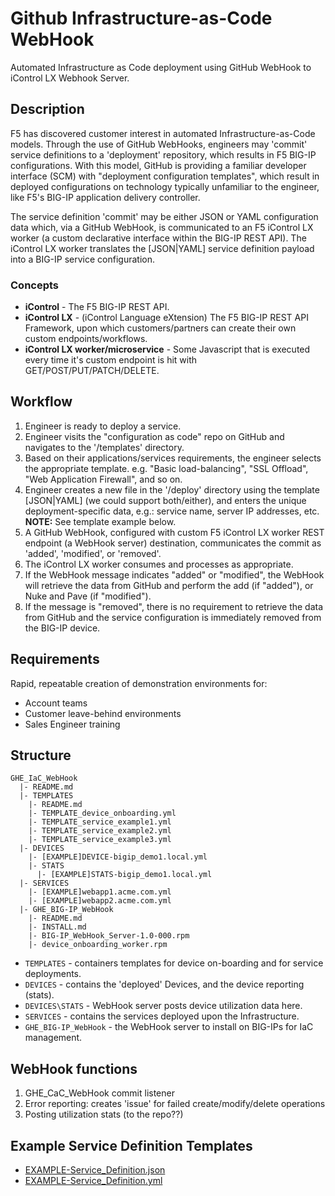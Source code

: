 # Github Infrastructure-as-Code WebHook

Automated Infrastructure as Code deployment using GitHub WebHook to iControl LX Webhook Server.

## Description
F5 has discovered customer interest in automated Infrastructure-as-Code models. Through the use of GitHub WebHooks, engineers may 'commit' service definitions to a 'deployment' repository, which results in F5 BIG-IP configurations. With this model, GitHub is providing a familiar developer interface (SCM) with "deployment configuration templates", which result in deployed configurations on technology typically unfamiliar to the engineer, like F5's BIG-IP application delivery controller.

The service definition 'commit' may be either JSON or YAML configuration data which, via a GitHub WebHook, is communicated to an F5 iControl LX worker (a custom declarative interface within the BIG-IP REST API). The iControl LX worker translates the [JSON|YAML] service definition payload into a BIG-IP service configuration.

### Concepts
* **iControl** - The F5 BIG-IP REST API.
* **iControl LX** - (iControl Language eXtension) The F5 BIG-IP REST API Framework, upon which customers/partners can create their own custom endpoints/workflows.
* **iControl LX worker/microservice** - Some Javascript that is executed every time it's custom endpoint is hit with GET/POST/PUT/PATCH/DELETE.

## Workflow
1. Engineer is ready to deploy a service.
2. Engineer visits the "configuration as code" repo on GitHub and navigates to the '/templates' directory.
3. Based on their applications/services requirements, the engineer selects the appropriate template. e.g. "Basic load-balancing", "SSL Offload", "Web Application Firewall", and so on.
4. Engineer creates a new file in the '/deploy' directory using the template [JSON|YAML] (we could support both/either), and enters the unique deployment-specific data, e.g.: service name, server IP addresses, etc. **NOTE:** See template example below.
5. A GitHub WebHook, configured with custom F5 iControl LX worker REST endpoint (a WebHook server) destination, communicates the commit as 'added', 'modified', or 'removed'.
6. The iControl LX worker consumes and processes as appropriate.
  1. If the WebHook message indicates "added" or "modified", the WebHook will retrieve the data from GitHub and perform the add (if "added"), or Nuke and Pave (if "modified").
  2. If the message is "removed", there is no requirement to retrieve the data from GitHub and the service configuration is immediately removed from the BIG-IP device.

## Requirements
Rapid, repeatable creation of demonstration environments for:
  - Account teams
  - Customer leave-behind environments
  - Sales Engineer training


## Structure
```
GHE_IaC_WebHook
  |- README.md
  |- TEMPLATES
    |- README.md
    |- TEMPLATE_device_onboarding.yml
    |- TEMPLATE_service_example1.yml
    |- TEMPLATE_service_example2.yml
    |- TEMPLATE_service_example3.yml
  |- DEVICES
    |- [EXAMPLE]DEVICE-bigip_demo1.local.yml
    |- STATS
      |- [EXAMPLE]STATS-bigip_demo1.local.yml
  |- SERVICES
    |- [EXAMPLE]webapp1.acme.com.yml
    |- [EXAMPLE]webapp2.acme.com.yml
  |- GHE_BIG-IP_WebHook
    |- README.md
    |- INSTALL.md
    |- BIG-IP_WebHook_Server-1.0-000.rpm
    |- device_onboarding_worker.rpm
```

* `TEMPLATES` - containers templates for device on-boarding and for service deployments.
* `DEVICES` - contains the 'deployed' Devices, and the device reporting (stats).
* `DEVICES\STATS` - WebHook server posts device utilization data here.
* `SERVICES` -  contains the services deployed upon the Infrastructure.
* `GHE_BIG-IP_WebHook` - the WebHook server to install on BIG-IPs for IaC management.

<!-- Device on-boarding/reset worker:
Docs: https://devcentral.f5.com/wiki/DevOps.HowToSamples_bigip_settings_reset.ashx
Download: https://devcentral.f5.com/d/f5-devops-library-provisioning-230
-->

<!--
Docs: https://devcentral.f5.com/wiki/DevOps.APIRef_bigip-dsc_API.ashx
Download: https://devcentral.f5.com/d/f5-devops-library-clustering-231
-->

## WebHook functions

1. GHE_CaC_WebHook commit listener
2. Error reporting: creates 'issue' for failed create/modify/delete operations
3. Posting utilization stats (to the repo??)

## Example Service Definition Templates

* [EXAMPLE-Service_Definition.json](./EXAMPLE-Service_Definition.json)
* [EXAMPLE-Service_Definition.yml](./EXAMPLE-Service_Definition.yml)
